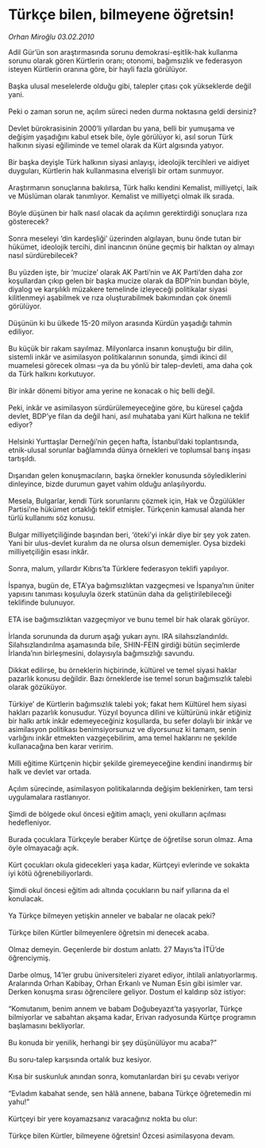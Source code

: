 # Türkçe bilen, bilmeyene öğretsin!

*Orhan Miroğlu 03.02.2010*

<div class="taraf_structure_2col_1zq">
<div class="margen_n">



 <p>Adil Gür’ün son araştırmasında sorunu demokrasi-eşitlik-hak kullanma sorunu olarak gören Kürtlerin oranı; otonomi, bağımsızlık ve federasyon isteyen Kürtlerin oranına göre, bir hayli fazla görülüyor. <br/><br/>Başka ulusal meselelerde olduğu gibi, talepler çıtası çok yükseklerde değil yani. <br/><br/>Peki o zaman sorun ne, açılım süreci neden durma noktasına geldi dersiniz? <br/><br/>Devlet bürokrasisinin 2000’li yıllardan bu yana, belli bir yumuşama ve değişim yaşadığını kabul etsek bile, öyle görülüyor ki, asıl sorun Türk halkının siyasi eğiliminde ve temel olarak da Kürt algısında yatıyor. <br/><br/>Bir başka deyişle Türk halkının siyasi anlayışı, ideolojik tercihleri ve aidiyet duyguları, Kürtlerin hak kullanmasına elverişli bir ortam sunmuyor. <br/><br/>Araştırmanın sonuçlarına bakılırsa, Türk halkı kendini Kemalist, milliyetçi, laik ve Müslüman olarak tanımlıyor. Kemalist ve milliyetçi olmak ilk sırada. <br/><br/>Böyle düşünen bir halk nasıl olacak da açılımın gerektirdiği sonuçlara rıza gösterecek? <br/><br/>Sonra meseleyi ‘din kardeşliği’ üzerinden algılayan, bunu önde tutan bir hükümet, ideolojik tercihi, dinî inancının önüne geçmiş bir halktan oy almayı nasıl sürdürebilecek?<br/><br/>Bu yüzden işte, bir ‘mucize’ olarak AK Parti’nin ve AK Parti’den daha zor koşullardan çıkıp gelen bir başka mucize olarak da BDP’nin bundan böyle, diyalog ve karşılıklı müzakere temelinde izleyeceği politikalar siyasi kilitlenmeyi aşabilmek ve rıza oluşturabilmek bakımından çok önemli görülüyor. <br/><br/>Düşünün ki bu ülkede 15-20 milyon arasında Kürdün yaşadığı tahmin ediliyor. <br/><br/>Bu küçük bir rakam sayılmaz. Milyonlarca insanın konuştuğu bir dilin, sistemli inkâr ve asimilasyon politikalarının sonunda, şimdi ikinci dil muamelesi görecek olması –ya da bu yönlü bir talep-devleti, ama daha çok da Türk halkını korkutuyor. <br/><br/>Bir inkâr dönemi bitiyor ama yerine ne konacak o hiç belli değil. <br/><br/>Peki, inkâr ve asimilasyon sürdürülemeyeceğine göre, bu küresel çağda devlet, BDP’ye filan da değil hani, asıl muhataba yani Kürt halkına ne teklif ediyor? <br/><br/>Helsinki Yurttaşlar Derneği’nin geçen hafta, İstanbul’daki toplantısında, etnik-ulusal sorunlar bağlamında dünya örnekleri ve toplumsal barış inşası tartışıldı. <br/><br/>Dışarıdan gelen konuşmacıların, başka örnekler konusunda söylediklerini dinleyince, bizde durumun gayet vahim olduğu anlaşılıyordu. <br/><br/>Mesela, Bulgarlar, kendi Türk sorunlarını çözmek için, Hak ve Özgülükler Partisi’ne hükümet ortaklığı teklif etmişler. Türkçenin kamusal alanda her türlü kullanımı söz konusu. <br/><br/>Bulgar milliyetçiliğinde başından beri, ‘öteki’yi inkâr diye bir şey yok zaten. Yani bir ulus-devlet kuralım da ne olursa olsun dememişler. Oysa bizdeki milliyetçiliğin esası inkâr. <br/><br/>Sonra, malum, yıllardır Kıbrıs’ta Türklere federasyon teklifi yapılıyor. <br/><br/>İspanya, bugün de, ETA’ya bağımsızlıktan vazgeçmesi ve İspanya’nın üniter yapısını tanıması koşuluyla özerk statünün daha da geliştirilebileceği teklifinde bulunuyor. <br/><br/>ETA ise bağımsızlıktan vazgeçmiyor ve bunu temel bir hak olarak görüyor. <br/><br/>İrlanda sorununda da durum aşağı yukarı aynı. IRA silahsızlandırıldı. Silahsızlandırılma aşamasında bile, SHIN-FEIN girdiği bütün seçimlerde İrlanda’nın birleşmesini, dolayısıyla bağımsızlığı savundu. <br/><br/>Dikkat edilirse, bu örneklerin hiçbirinde, kültürel ve temel siyasi haklar pazarlık konusu değildir. Bazı örneklerde ise temel sorun bağımsızlık talebi olarak gözüküyor. <br/><br/>Türkiye’ de Kürtlerin bağımsızlık talebi yok; fakat hem Kültürel hem siyasi hakları pazarlık konusudur. Yüzyıl boyunca dilini ve kültürünü inkâr etiğiniz bir halkı artık inkâr edemeyeceğiniz koşullarda, bu sefer dolaylı bir inkâr ve asimilasyon politikası benimsiyorsunuz ve diyorsunuz ki tamam, senin varlığını inkâr etmekten vazgeçebilirim, ama temel haklarını ne şekilde kullanacağına ben karar veririm. <br/><br/>Milli eğitime Kürtçenin hiçbir şekilde giremeyeceğine kendini inandırmış bir halk ve devlet var ortada. <br/><br/>Açılım sürecinde, asimilasyon politikalarında değişim beklenirken, tam tersi uygulamalara rastlanıyor. <br/><br/>Şimdi de bölgede okul öncesi eğitim amaçlı, yeni okulların açılması hedefleniyor. <br/><br/>Burada çocuklara Türkçeyle beraber Kürtçe de öğretilse sorun olmaz. Ama öyle olmayacağı açık. <br/><br/>Kürt çocukları okula gidecekleri yaşa kadar, Kürtçeyi evlerinde ve sokakta iyi kötü öğrenebiliyorlardı. <br/><br/>Şimdi okul öncesi eğitim adı altında çocukların bu naif yıllarına da el konulacak. <br/><br/>Ya Türkçe bilmeyen yetişkin anneler ve babalar ne olacak peki? <br/><br/>Türkçe bilen Kürtler bilmeyenlere öğretsin mi denecek acaba. <br/><br/>Olmaz demeyin. Geçenlerde bir dostum anlattı. 27 Mayıs’ta İTÜ’de öğrenciymiş. <br/><br/>Darbe olmuş, 14’ler grubu üniversiteleri ziyaret ediyor, ihtilali anlatıyorlarmış. Aralarında Orhan Kabibay, Orhan Erkanlı ve Numan Esin gibi isimler var. Derken konuşma sırası öğrencilere geliyor. Dostum el kaldırıp söz istiyor: <br/><br/>“Komutanım, benim annem ve babam Doğubeyazıt’ta yaşıyorlar, Türkçe bilmiyorlar ve sabahtan akşama kadar, Erivan radyosunda Kürtçe programın başlamasını bekliyorlar. <br/><br/>Bu konuda bir yenilik, herhangi bir şey düşünülüyor mu acaba?” <br/><br/>Bu soru-talep karşısında ortalık buz kesiyor. <br/><br/>Kısa bir suskunluk anından sonra, komutanlardan biri şu cevabı veriyor <br/><br/>“Evladım kabahat sende, sen hâlâ annene, babana Türkçe öğretemedin mi yahu!” <br/><br/>Kürtçeyi bir yere koyamazsanız varacağınız nokta bu olur: <br/><br/>Türkçe bilen Kürtler, bilmeyene öğretsin! Özcesi asimilasyona devam. </p>
<br/>
<br/>
<br/>



<br/>


<div id="taraf_not">
</div>

</div>


</div>

